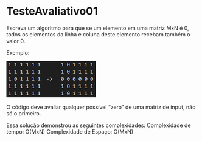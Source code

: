 # TesteAvaliativo01

Escreva um algoritmo para que se um elemento em uma matriz MxN é 0, todos os elementos da linha e coluna deste elemento recebam também o valor 0.


Exemplo:

![Alt text](Imagem/imagem1.png?raw=true "Exemplo")

O código deve avaliar qualquer possível “zero” de uma matriz de input, não só o primeiro.

Essa solução demonstrou as seguintes complexidades:
Complexidade de tempo: O(MxN)
Complexidade de Espaço: O(MxN)
